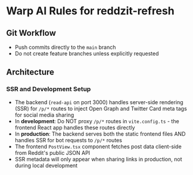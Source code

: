 # Warp AI Rules for reddzit-refresh

## Git Workflow
- Push commits directly to the `main` branch
- Do not create feature branches unless explicitly requested

## Architecture

### SSR and Development Setup
- The backend (`read-api` on port 3000) handles server-side rendering (SSR) for `/p/*` routes to inject Open Graph and Twitter Card meta tags for social media sharing
- In **development**: Do NOT proxy `/p/*` routes in `vite.config.ts` - the frontend React app handles these routes directly
- In **production**: The backend serves both the static frontend files AND handles SSR for bot requests to `/p/*` routes
- The frontend `PostView.tsx` component fetches post data client-side from Reddit's public JSON API
- SSR metadata will only appear when sharing links in production, not during local development

